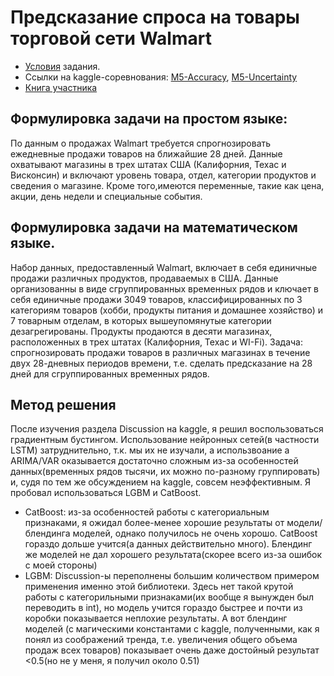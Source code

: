 # Предсказание спроса на товары торговой сети Walmart
* [Условия](https://github.com/titovd/m5-forecasting-kaggle/blob/master/task.pdf) задания.
* Ссылки на kaggle-соревнования: [M5-Accuracy](https://www.kaggle.com/c/m5-forecasting-accuracy), [M5-Uncertainty](https://www.kaggle.com/c/m5-forecasting-uncertainty)
* [Книга участника](https://github.com/titovd/m5-forecasting-kaggle/blob/master/m5-competitors-guide.pdf)

## Формулировка задачи на простом языке:
По данным о продажах Walmart требуется спрогнозировать ежедневные продажи товаров на ближайшие 28 дней. Данные охватывают магазины в трех штатах США (Калифорния, Техас и Висконсин) и включают уровень товара, отдел, категории продуктов и сведения о магазине. Кроме того,имеются переменные, такие как цена, акции, день недели и специальные события. 

## Формулировка задачи на математическом языке.
Набор данных, предоставленный Walmart, включает в себя единичные продажи различных продуктов, продаваемых в США. Данные организованны в виде сгруппированных временных рядов и ключает в себя единичные продажи 3049 товаров, классифицированных по 3 категориям товаров (хобби, продукты питания и домашнее хозяйство) и 7 товарным отделам, в которых вышеупомянутые категории дезагрегированы. Продукты продаются в десяти магазинах, расположенных в трех штатах (Калифорния, Техас и WI-Fi). Задача: спрогнозировать продажи товаров в различных магазинах в течение двух 28-дневных периодов времени, т.е. сделать предсказание на 28 дней для сгруппированных временных рядов. 

## Метод решения

После изучения раздела Discussion на kaggle, я решил воспользоваться градиентным бустингом. Использование нейронных сетей(в частности LSTM) затруднительно, т.к. мы их не изучали, а использвоание a ARIMA/VAR оказывается достаточно сложным из-за особенностей данных(временных рядов тысячи, их можно по-разному группировать) и, судя по тем же обсуждением на kaggle, совсем неэффективным. Я пробовал использоваться LGBM и CatBoost. 
* CatBoost: из-за особенностей работы с категориальным признаками, я ожидал более-менее хорошие результаты от модели/блендинга моделей, однако получилось не очень хорошо. CatBoost гораздо дольше учится(а данных действительно много). Блендинг же моделей не дал хорошего результата(скорее всего из-за ошибок с моей стороны)
* LGBM: Discussion-ы переполнены большим количеством примером применения именно этой библиотеки. Здесь нет такой крутой работы с категорильными признаками(их вообще я вынужден был переводить в int), но модель учится гораздо быстрее и почти из коробки показывается неплохие результаты. А вот блендинг моделей (с магическими константами с kaggle, полученными, как я понял из соображений тренда, т.е. увеличения общего объема продаж всех товаров) показывает очень даже достойный результат <0.5(но не у меня, я получил около 0.51)

